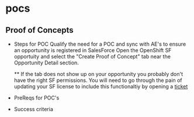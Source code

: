 # pocs
Proof of Concepts
------------------

- Steps for POC
	Qualify the need for a POC and sync with AE's to ensure an opportunity is registered in SalesForce
	Open the OpenShift SF opportuity and select the "Create Proof of Concept" tab near the Opportunity Detail section.  

	** If the tab does not show up on your opportunity you probably don't have the right SF permissions.  You will need to go through the pain of updating your SF license to include this functionaltiy by opening a <a href="https://redhat.service-now.com/rh_ess/home.do" target="blank">ticket</a> 
- PreReqs for POC's
- Success criteria
